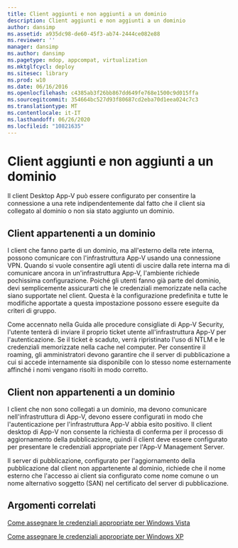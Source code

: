 ```yaml
---
title: Client aggiunti e non aggiunti a un dominio
description: Client aggiunti e non aggiunti a un dominio
author: dansimp
ms.assetid: a935dc98-de60-45f3-ab74-2444ce082e88
ms.reviewer: ''
manager: dansimp
ms.author: dansimp
ms.pagetype: mdop, appcompat, virtualization
ms.mktglfcycl: deploy
ms.sitesec: library
ms.prod: w10
ms.date: 06/16/2016
ms.openlocfilehash: c4385ab3f26bb867dd649fe768e1500c9d015ffa
ms.sourcegitcommit: 354664bc527d93f80687cd2eba70d1eea024c7c3
ms.translationtype: MT
ms.contentlocale: it-IT
ms.lasthandoff: 06/26/2020
ms.locfileid: "10821635"
---
```

# Client aggiunti e non aggiunti a un dominio


Il client Desktop App-V può essere configurato per consentire la connessione a una rete indipendentemente dal fatto che il client sia collegato al dominio o non sia stato aggiunto un dominio.

## Client appartenenti a un dominio


I client che fanno parte di un dominio, ma all'esterno della rete interna, possono comunicare con l'infrastruttura App-V usando una connessione VPN. Quando si vuole consentire agli utenti di uscire dalla rete interna ma di comunicare ancora in un'infrastruttura App-V, l'ambiente richiede pochissima configurazione. Poiché gli utenti fanno già parte del dominio, devi semplicemente assicurarti che le credenziali memorizzate nella cache siano supportate nel client. Questa è la configurazione predefinita e tutte le modifiche apportate a questa impostazione possono essere eseguite da criteri di gruppo.

Come accennato nella Guida alle procedure consigliate di App-V Security, l'utente tenterà di inviare il proprio ticket utente all'infrastruttura App-V per l'autenticazione. Se il ticket è scaduto, verrà ripristinato l'uso di NTLM e le credenziali memorizzate nella cache nel computer. Per consentire il roaming, gli amministratori devono garantire che il server di pubblicazione a cui si accede internamente sia disponibile con lo stesso nome esternamente affinché i nomi vengano risolti in modo corretto.

## Client non appartenenti a un dominio


I client che non sono collegati a un dominio, ma devono comunicare nell'infrastruttura di App-V, devono essere configurati in modo che l'autenticazione per l'infrastruttura App-V abbia esito positivo. Il client desktop di App-V non consente la richiesta di conferma per il processo di aggiornamento della pubblicazione, quindi il client deve essere configurato per presentare le credenziali appropriate per l'App-V Management Server.

Il server di pubblicazione, configurato per l'aggiornamento della pubblicazione dal client non appartenente al dominio, richiede che il nome esterno che l'accesso ai client sia configurato come nome comune o un nome alternativo soggetto (SAN) nel certificato del server di pubblicazione.

## Argomenti correlati


[Come assegnare le credenziali appropriate per Windows Vista](how-to-assign--the-proper-credentials-for-windows-vista.md)

[Come assegnare le credenziali appropriate per Windows XP](how-to-assign--the-proper-credentials-for-windows-xp.md)

 

 





